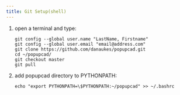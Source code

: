 ```yaml
---
title: Git Setup(shell)
---
```


1.  open a terminal and type:

        git config --global user.name "LastName, Firstname"
        git config --global user.email "email@address.com"
        git clone https://github.com/danaukes/popupcad.git
        cd ~/popupcad/
        git checkout master
        git pull

2.  add popupcad directory to PYTHONPATH:

        echo "export PYTHONPATH=\$PYTHONPATH:~/popupcad" >> ~/.bashrc
